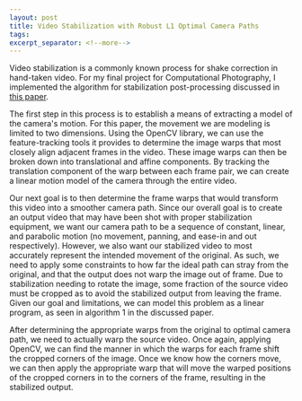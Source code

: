 ```yaml
---
layout: post
title: Video Stabilization with Robust L1 Optimal Camera Paths 
tags: 
excerpt_separator: <!--more-->
---
```


Video stabilization is a commonly known process for shake correction in hand-taken video. For my final
project for Computational Photography, I implemented the algorithm for stabilization post-processing
discussed in [this paper](https://www.cc.gatech.edu/cpl/projects/videostabilization/stabilization.pdf).

<!--more-->

The first step in this process is to establish a means of extracting a model of the camera's motion.
For this paper, the movement we are modeling is limited to two dimensions. Using the OpenCV library,
we can use the feature-tracking tools it provides to determine the image warps that most closely
align adjacent frames in the video. These image warps can then be broken down into translational
and affine components. By tracking the translation component of the warp between each frame pair, we can create
a linear motion model of the camera through the entire video.

Our next goal is to then determine the frame warps that would transform this video into a smoother camera path.
Since our overall goal is to create an output video that may have been shot with proper stabilization equipment,
we want our camera path to be a sequence of constant, linear, and parabolic motion (no movement, 
panning, and ease-in and out respectively). However, we also want our stabilized video to most accurately represent
the intended movement of the original. As such, we need to apply some constraints to how far the ideal path
can stray from the original, and that the output does not warp the image out of frame. Due to stabilization needing
to rotate the image, some fraction of the source video must be cropped as to avoid the stabilized output
from leaving the frame. Given our goal and limitations, we can model this problem as a linear program, 
as seen in algorithm 1 in the discussed paper.

After determining the appropriate warps from the original to optimal camera path, we need to actually warp
the source video. Once again, applying OpenCV, we can find the manner in which the warps for each frame shift the 
cropped corners of the image. Once we know how the corners move, we can then apply the appropriate warp that will
move the warped positions of the cropped corners in to the corners of the frame, resulting in the stabilized output.